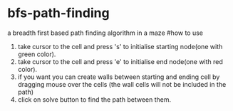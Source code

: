 # bfs-path-finding
a breadth first based path finding algorithm in a maze
#how to use
1. take cursor to the cell and press 's' to initialise starting node(one with green color).
2. take cursor to the cell and press 'e' to initialise end node(one with red color).
3. if you want you can create walls between starting and ending cell by dragging mouse over the cells (the wall cells will not be      included in the path)
3. click on solve button to find the path between them.
